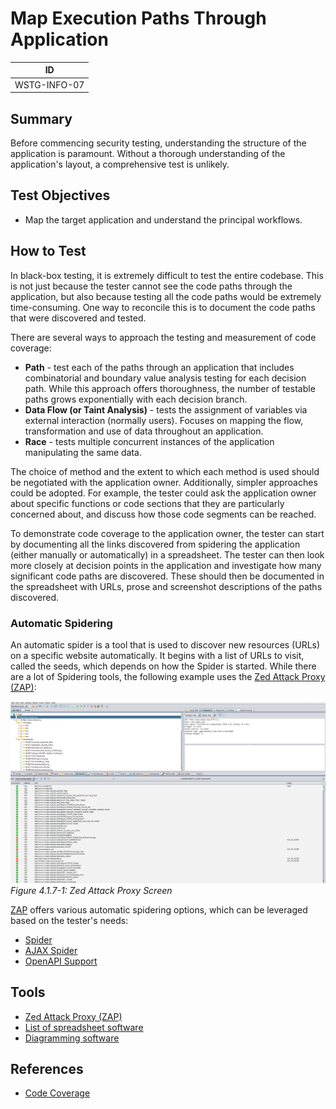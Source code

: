 # Map Execution Paths Through Application

|ID          |
|------------|
|WSTG-INFO-07|

## Summary

Before commencing security testing, understanding the structure of the application is paramount. Without a thorough understanding of the application's layout, a comprehensive test is unlikely.

## Test Objectives

- Map the target application and understand the principal workflows.

## How to Test

In black-box testing, it is extremely difficult to test the entire codebase. This is not just because the tester cannot see the code paths through the application, but also because testing all the code paths would be extremely time-consuming. One way to reconcile this is to document the code paths that were discovered and tested.

There are several ways to approach the testing and measurement of code coverage:

- **Path** - test each of the paths through an application that includes combinatorial and boundary value analysis testing for each decision path. While this approach offers thoroughness, the number of testable paths grows exponentially with each decision branch.
- **Data Flow (or Taint Analysis)** - tests the assignment of variables via external interaction (normally users). Focuses on mapping the flow, transformation and use of data throughout an application.
- **Race** - tests multiple concurrent instances of the application manipulating the same data.

The choice of method and the extent to which each method is used should be negotiated with the application owner. Additionally, simpler approaches could be adopted. For example, the tester could ask the application owner about specific functions or code sections that they are particularly concerned about, and discuss how those code segments can be reached.

To demonstrate code coverage to the application owner, the tester can start by documenting all the links discovered from spidering the application (either manually or automatically) in a spreadsheet. The tester can then look more closely at decision points in the application and investigate how many significant code paths are discovered. These should then be documented in the spreadsheet with URLs, prose and screenshot descriptions of the paths discovered.

### Automatic Spidering

An automatic spider is a tool that is used to discover new resources (URLs) on a specific website automatically. It begins with a list of URLs to visit, called the seeds, which depends on how the Spider is started. While there are a lot of Spidering tools, the following example uses the [Zed Attack Proxy (ZAP)](https://github.com/zaproxy/zaproxy):

![Zed Attack Proxy Screen](images/OWASPZAPSP.png)\
*Figure 4.1.7-1: Zed Attack Proxy Screen*

[ZAP](https://github.com/zaproxy/zaproxy) offers various automatic spidering options, which can be leveraged based on the tester's needs:

- [Spider](https://www.zaproxy.org/docs/desktop/start/features/spider/)
- [AJAX Spider](https://www.zaproxy.org/docs/desktop/addons/ajax-spider/)
- [OpenAPI Support](https://www.zaproxy.org/docs/desktop/addons/openapi-support/)

## Tools

- [Zed Attack Proxy (ZAP)](https://github.com/zaproxy/zaproxy)
- [List of spreadsheet software](https://en.wikipedia.org/wiki/List_of_spreadsheet_software)
- [Diagramming software](https://en.wikipedia.org/wiki/List_of_concept-_and_mind-mapping_software)

## References

- [Code Coverage](https://en.wikipedia.org/wiki/Code_coverage)
